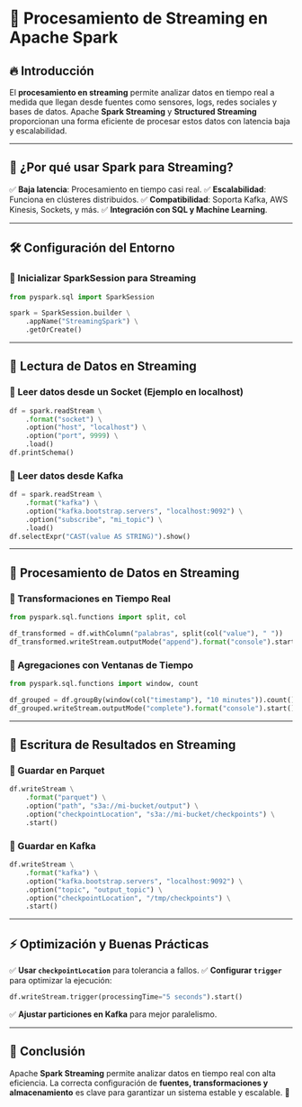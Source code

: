 # 🔄 Procesamiento de Streaming en Apache Spark

## 🔥 Introducción
El **procesamiento en streaming** permite analizar datos en tiempo real a medida que llegan desde fuentes como sensores, logs, redes sociales y bases de datos. Apache **Spark Streaming** y **Structured Streaming** proporcionan una forma eficiente de procesar estos datos con latencia baja y escalabilidad.

---

## 📌 ¿Por qué usar Spark para Streaming?
✅ **Baja latencia**: Procesamiento en tiempo casi real.
✅ **Escalabilidad**: Funciona en clústeres distribuidos.
✅ **Compatibilidad**: Soporta Kafka, AWS Kinesis, Sockets, y más.
✅ **Integración con SQL y Machine Learning**.

---

## 🛠️ Configuración del Entorno
### 🔹 Inicializar SparkSession para Streaming
```python
from pyspark.sql import SparkSession

spark = SparkSession.builder \
    .appName("StreamingSpark") \
    .getOrCreate()
```

---

## 🔄 Lectura de Datos en Streaming
### 🔹 Leer datos desde un Socket (Ejemplo en localhost)
```python
df = spark.readStream \
    .format("socket") \
    .option("host", "localhost") \
    .option("port", 9999) \
    .load()
df.printSchema()
```

### 🔹 Leer datos desde Kafka
```python
df = spark.readStream \
    .format("kafka") \
    .option("kafka.bootstrap.servers", "localhost:9092") \
    .option("subscribe", "mi_topic") \
    .load()
df.selectExpr("CAST(value AS STRING)").show()
```

---

## 📝 Procesamiento de Datos en Streaming
### 🔹 Transformaciones en Tiempo Real
```python
from pyspark.sql.functions import split, col

df_transformed = df.withColumn("palabras", split(col("value"), " "))
df_transformed.writeStream.outputMode("append").format("console").start()
```

### 🔹 Agregaciones con Ventanas de Tiempo
```python
from pyspark.sql.functions import window, count

df_grouped = df.groupBy(window(col("timestamp"), "10 minutes")).count()
df_grouped.writeStream.outputMode("complete").format("console").start()
```

---

## 💾 Escritura de Resultados en Streaming
### 🔹 Guardar en Parquet
```python
df.writeStream \
    .format("parquet") \
    .option("path", "s3a://mi-bucket/output") \
    .option("checkpointLocation", "s3a://mi-bucket/checkpoints") \
    .start()
```

### 🔹 Guardar en Kafka
```python
df.writeStream \
    .format("kafka") \
    .option("kafka.bootstrap.servers", "localhost:9092") \
    .option("topic", "output_topic") \
    .option("checkpointLocation", "/tmp/checkpoints") \
    .start()
```

---

## ⚡ Optimización y Buenas Prácticas
✅ **Usar `checkpointLocation`** para tolerancia a fallos.
✅ **Configurar `trigger`** para optimizar la ejecución:
```python
df.writeStream.trigger(processingTime="5 seconds").start()
```
✅ **Ajustar particiones en Kafka** para mejor paralelismo.

---

## 🎯 Conclusión
Apache **Spark Streaming** permite analizar datos en tiempo real con alta eficiencia. La correcta configuración de **fuentes, transformaciones y almacenamiento** es clave para garantizar un sistema estable y escalable. 🚀


